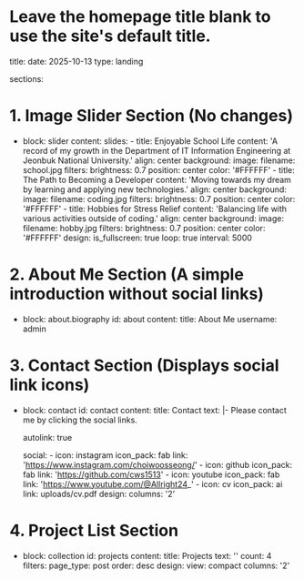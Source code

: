 # Leave the homepage title blank to use the site's default title.
title:
date: 2025-10-13
type: landing

sections:
  # 1. Image Slider Section (No changes)
  - block: slider
    content:
      slides:
        - title: Enjoyable School Life
          content: 'A record of my growth in the Department of IT Information Engineering at Jeonbuk National University.'
          align: center
          background:
            image:
              filename: school.jpg
              filters:
                brightness: 0.7
            position: center
            color: '#FFFFFF'
        - title: The Path to Becoming a Developer
          content: 'Moving towards my dream by learning and applying new technologies.'
          align: center
          background:
            image:
              filename: coding.jpg
              filters:
                brightness: 0.7
            position: center
            color: '#FFFFFF'
        - title: Hobbies for Stress Relief
          content: 'Balancing life with various activities outside of coding.'
          align: center
          background:
            image:
              filename: hobby.jpg
              filters:
                brightness: 0.7
            position: center
            color: '#FFFFFF'
    design:
      is_fullscreen: true
      loop: true
      interval: 5000

  # 2. About Me Section (A simple introduction without social links)
  - block: about.biography
    id: about
    content:
      title: About Me
      username: admin

  # 3. Contact Section (Displays social link icons)
  - block: contact
    id: contact
    content:
      title: Contact
      text: |-
        Please contact me by clicking the social links.
      
      autolink: true
      
      
      social:
        - icon: instagram
          icon_pack: fab
          link: 'https://www.instagram.com/choiwoosseong/'
        - icon: github
          icon_pack: fab
          link: 'https://github.com/cws1513'
        - icon: youtube
          icon_pack: fab
          link: 'https://www.youtube.com/@Allright24_' 
        - icon: cv
          icon_pack: ai
          link: uploads/cv.pdf
    design:
      columns: '2'

  # 4. Project List Section
  - block: collection
    id: projects
    content:
      title: Projects
      text: ''
      count: 4
      filters:
        page_type: post
      order: desc
    design:
      view: compact
      columns: '2'